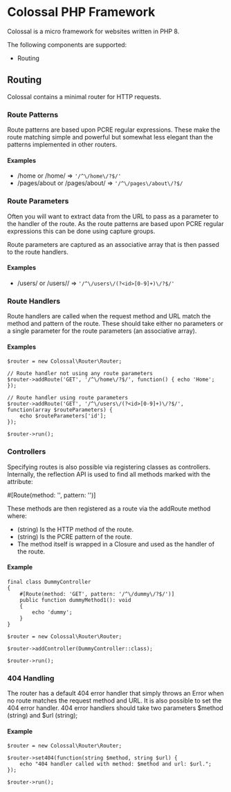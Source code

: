 # Colossal PHP Framework

Colossal is a micro framework for websites written in PHP 8.

The following components are supported:

- Routing

## Routing

Colossal contains a minimal router for HTTP requests.

### Route Patterns

Route patterns are based upon PCRE regular expressions. These make the route
matching simple and powerful but somewhat less elegant than the patterns
implemented in other routers.

#### Examples

- /home or /home/                => `'/^\/home\/?$/'`
- /pages/about or /pages/about/  => `'/^\/pages\/about\/?$/`

### Route Parameters

Often you will want to extract data from the URL to pass as a parameter to the
handler of the route. As the route patterns are based upon PCRE regular
expressions this can be done using capture groups.

Route parameters are captured as an associative array that is then passed to the
route handlers.

#### Examples

- /users/<user-id> or /users/<user-id>/   => `'/^\/users\/(?<id>[0-9]+)\/?$/'`

### Route Handlers

Route handlers are called when the request method and URL match the method and
pattern of the route. These should take either no parameters or a single
parameter for the route parameters (an associative array).

#### Examples

```
$router = new Colossal\Router\Router;

// Route handler not using any route parameters
$router->addRoute('GET', '/^\/home\/?$/', function() { echo 'Home'; });

// Route handler using route parameters
$router->addRoute('GET', '/^\/users\/(?<id>[0-9]+)\/?$/', function(array $routeParameters) {
    echo $routeParameters['id'];
});

$router->run();
```

### Controllers

Specifying routes is also possible via registering classes as controllers.
Internally, the reflection API is used to find all methods marked with the
attribute:

#[Route(method: '<http-method>', pattern: '<pcre-pattern>')]

These methods are then registered as a route via the addRoute method where:

- <http-method>  (string) Is the HTTP method of the route.
- <pcre-pattern> (string) Is the PCRE pattern of the route.
- The method itself is wrapped in a Closure and used as the handler of the route.

#### Example

```
final class DummyController
{
    #[Route(method: 'GET', pattern: '/^\/dummy\/?$/')]
    public function dummyMethod1(): void
    {
        echo 'dummy';
    }
}

$router = new Colossal\Router\Router;

$router->addController(DummyController::class);

$router->run();
```

### 404 Handling

The router has a default 404 error handler that simply throws an Error when no
route matches the request method and URL. It is also possible to set the 404
error handler. 404 error handlers should take two parameters $method (string)
and $url (string);

#### Example

```
$router = new Colossal\Router\Router;

$router->set404(function(string $method, string $url) {
    echo "404 handler called with method: $method and url: $url.";
});

$router->run();
```